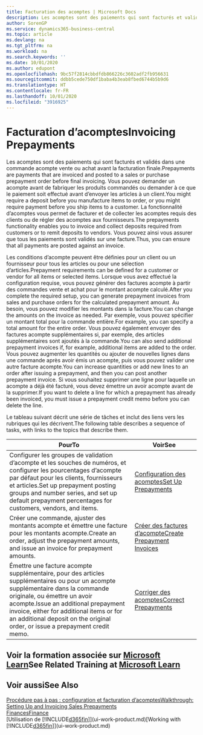 ```yaml
---
title: Facturation des acomptes | Microsoft Docs
description: Les acomptes sont des paiements qui sont facturés et validés dans une commande acompte vente ou achat avant la facturation finale. Vous pouvez demander un acompte avant de fabriquer les produits commandés ou demander à ce que le paiement soit effectué avant d’envoyer les articles à un client. La fonctionnalité d’acomptes vous permet de facturer et de collecter les acomptes requis des clients ou de régler des acomptes aux fournisseurs. Vous pouvez ainsi vous assurer que tous les paiements sont validés sur une facture.
author: SorenGP
ms.service: dynamics365-business-central
ms.topic: article
ms.devlang: na
ms.tgt_pltfrm: na
ms.workload: na
ms.search.keywords: ''
ms.date: 10/01/2020
ms.author: edupont
ms.openlocfilehash: 9bc57f2814cbbdfdb866226c3602adf2fb956631
ms.sourcegitcommit: ddbb5cede750df1baba4b3eab8fbed6744b5b9d6
ms.translationtype: HT
ms.contentlocale: fr-FR
ms.lasthandoff: 10/01/2020
ms.locfileid: "3916925"
---
```

# <a name="invoicing-prepayments"></a><span data-ttu-id="48506-106">Facturation d’acomptes</span><span class="sxs-lookup"><span data-stu-id="48506-106">Invoicing Prepayments</span></span>

<span data-ttu-id="48506-107">Les acomptes sont des paiements qui sont facturés et validés dans une commande acompte vente ou achat avant la facturation finale.</span><span class="sxs-lookup"><span data-stu-id="48506-107">Prepayments are payments that are invoiced and posted to a sales or purchase prepayment order before final invoicing.</span></span> <span data-ttu-id="48506-108">Vous pouvez demander un acompte avant de fabriquer les produits commandés ou demander à ce que le paiement soit effectué avant d’envoyer les articles à un client.</span><span class="sxs-lookup"><span data-stu-id="48506-108">You might require a deposit before you manufacture items to order, or you might require payment before you ship items to a customer.</span></span> <span data-ttu-id="48506-109">La fonctionnalité d’acomptes vous permet de facturer et de collecter les acomptes requis des clients ou de régler des acomptes aux fournisseurs.</span><span class="sxs-lookup"><span data-stu-id="48506-109">The prepayments functionality enables you to invoice and collect deposits required from customers or to remit deposits to vendors.</span></span> <span data-ttu-id="48506-110">Vous pouvez ainsi vous assurer que tous les paiements sont validés sur une facture.</span><span class="sxs-lookup"><span data-stu-id="48506-110">Thus, you can ensure that all payments are posted against an invoice.</span></span>  

 <span data-ttu-id="48506-111">Les conditions d’acompte peuvent être définies pour un client ou un fournisseur pour tous les articles ou pour une sélection d’articles.</span><span class="sxs-lookup"><span data-stu-id="48506-111">Prepayment requirements can be defined for a customer or vendor for all items or selected items.</span></span> <span data-ttu-id="48506-112">Lorsque vous avez effectué la configuration requise, vous pouvez générer des factures acompte à partir des commandes vente et achat pour le montant acompte calculé.</span><span class="sxs-lookup"><span data-stu-id="48506-112">After you complete the required setup, you can generate prepayment invoices from sales and purchase orders for the calculated prepayment amount.</span></span> <span data-ttu-id="48506-113">Au besoin, vous pouvez modifier les montants dans la facture.</span><span class="sxs-lookup"><span data-stu-id="48506-113">You can change the amounts on the invoice as needed.</span></span> <span data-ttu-id="48506-114">Par exemple, vous pouvez spécifier un montant total pour la commande entière.</span><span class="sxs-lookup"><span data-stu-id="48506-114">For example, you can specify a total amount for the entire order.</span></span> <span data-ttu-id="48506-115">Vous pouvez également envoyer des factures acompte supplémentaires si, par exemple, des articles supplémentaires sont ajoutés à la commande.</span><span class="sxs-lookup"><span data-stu-id="48506-115">You can also send additional prepayment invoices if, for example, additional items are added to the order.</span></span> <span data-ttu-id="48506-116">Vous pouvez augmenter les quantités ou ajouter de nouvelles lignes dans une commande après avoir émis un acompte, puis vous pouvez valider une autre facture acompte.</span><span class="sxs-lookup"><span data-stu-id="48506-116">You can increase quantities or add new lines to an order after issuing a prepayment, and then you can post another prepayment invoice.</span></span> <span data-ttu-id="48506-117">Si vous souhaitez supprimer une ligne pour laquelle un acompte a déjà été facturé, vous devez émettre un avoir acompte avant de la supprimer.</span><span class="sxs-lookup"><span data-stu-id="48506-117">If you want to delete a line for which a prepayment has already been invoiced, you must issue a prepayment credit memo before you can delete the line.</span></span>  

 <span data-ttu-id="48506-118">Le tableau suivant décrit une série de tâches et inclut des liens vers les rubriques qui les décrivent.</span><span class="sxs-lookup"><span data-stu-id="48506-118">The following table describes a sequence of tasks, with links to the topics that describe them.</span></span>

|<span data-ttu-id="48506-119">**Pour**</span><span class="sxs-lookup"><span data-stu-id="48506-119">**To**</span></span>|<span data-ttu-id="48506-120">**Voir**</span><span class="sxs-lookup"><span data-stu-id="48506-120">**See**</span></span>|  
|------------|-------------|  
|<span data-ttu-id="48506-121">Configurer les groupes de validation d’acompte et les souches de numéros, et configurer les pourcentages d’acompte par défaut pour les clients, fournisseurs et articles.</span><span class="sxs-lookup"><span data-stu-id="48506-121">Set up prepayment posting groups and number series, and set up default prepayment percentages for customers, vendors, and items.</span></span>|[<span data-ttu-id="48506-122">Configuration des acomptes</span><span class="sxs-lookup"><span data-stu-id="48506-122">Set Up Prepayments</span></span>](finance-set-up-prepayments.md)|
|<span data-ttu-id="48506-123">Créer une commande, ajuster des montants acompte et émettre une facture pour les montants acompte.</span><span class="sxs-lookup"><span data-stu-id="48506-123">Create an order, adjust the prepayment amounts, and issue an invoice for prepayment amounts.</span></span>|[<span data-ttu-id="48506-124">Créer des factures d’acompte</span><span class="sxs-lookup"><span data-stu-id="48506-124">Create Prepayment Invoices</span></span>](finance-how-to-create-prepayment-invoices.md)|  
|<span data-ttu-id="48506-125">Émettre une facture acompte supplémentaire, pour des articles supplémentaires ou pour un acompte supplémentaire dans la commande originale, ou émettre un avoir acompte.</span><span class="sxs-lookup"><span data-stu-id="48506-125">Issue an additional prepayment invoice, either for additional items or for an additional deposit on the original order, or issue a prepayment credit memo.</span></span>|[<span data-ttu-id="48506-126">Corriger des acomptes</span><span class="sxs-lookup"><span data-stu-id="48506-126">Correct Prepayments</span></span>](finance-how-to-correct-prepayments.md)|  

## <a name="see-related-training-at-microsoft-learn"></a><span data-ttu-id="48506-127">Voir la formation associée sur [Microsoft Learn](/learn/modules/prepayment-invoices-dynamics-365-business-central/index)</span><span class="sxs-lookup"><span data-stu-id="48506-127">See Related Training at [Microsoft Learn](/learn/modules/prepayment-invoices-dynamics-365-business-central/index)</span></span>

## <a name="see-also"></a><span data-ttu-id="48506-128">Voir aussi</span><span class="sxs-lookup"><span data-stu-id="48506-128">See Also</span></span>

[<span data-ttu-id="48506-129">Procédure pas à pas : configuration et facturation d’acomptes</span><span class="sxs-lookup"><span data-stu-id="48506-129">Walkthrough: Setting Up and Invoicing Sales Prepayments</span></span>](walkthrough-setting-up-and-invoicing-sales-prepayments.md)  
[<span data-ttu-id="48506-130">Finances</span><span class="sxs-lookup"><span data-stu-id="48506-130">Finance</span></span>](finance.md)  
<span data-ttu-id="48506-131">[Utilisation de [!INCLUDE[d365fin](includes/d365fin_md.md)]](ui-work-product.md)</span><span class="sxs-lookup"><span data-stu-id="48506-131">[Working with [!INCLUDE[d365fin](includes/d365fin_md.md)]](ui-work-product.md)</span></span>  
